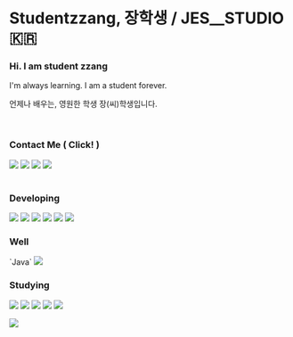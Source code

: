 # Studentzzang, 장학생 / JES__STUDIO 🇰🇷

<h3>Hi. I am student zzang</h3>
<p>I'm always learning. I am a student forever.</p>
<p>언제나 배우는, 영원한 학생 장(씨)학생입니다.</p> <br>
  
<h3>Contact Me ( Click! )</h3> 
<a href="https://steamcommunity.com/profiles/76561199671441944/games?tab=all"><a><img src="https://img.shields.io/badge/SteamWorks-071563?style=for-the-badge&logo=Steam&logoColor=FFFFFF"/></a>
<a href="https://www.instagram.com/zzangeszz/"><a><img src="https://img.shields.io/badge/Instagram-E4405F?style=for-the-badge&logo=Instagram&logoColor=FFFFFF"/></a>
<a href="https://velog.io/@jes/posts"><a><img src="https://img.shields.io/badge/Velog-20C997?style=for-the-badge&logo=Velog&logoColor=FFFFFF"/></a>
<a href="https://www.youtube.com/channel/UCG5vHeiRfUF7_v1OGZXzpTg"><a><img src="https://img.shields.io/badge/Youtube-FF0000?style=for-the-badge&logo=Youtube&logoColor=FFFFFF"/></a>
<br> <br>

<h3>Developing</h3>
<a><img src="https://img.shields.io/badge/Unity-000000?style=flat-square&logo=unity&logoColor=FFFFFF"</a> 
<a><img src="https://img.shields.io/badge/Python-3776AB?style=flat-square&logo=Python&logoColor=FFFFFF"</a>
<a><img src="https://img.shields.io/badge/Pandas-150458?style=flat-square&logo=Pandas&logoColor=FFFFFF"</a>
<a><img src="https://img.shields.io/badge/HTML-E34F26?style=flat-square&logo=HTML5&logoColor=FFFFFF"</a>
<a><img src="https://img.shields.io/badge/CSS-1572B6?style=flat-square&logo=CSS3&logoColor=FFFFFF"</a>
<a><img src="https://img.shields.io/badge/JavaScript-F7DF1E?style=flat-square&logo=JavaScript&logoColor=FFFFFF"</a> <br>

<h3>Well</h3>
`Java` <a><img src="https://img.shields.io/badge/C-A8B9CC?style=flat-square&logo=C&logoColor=FFFFFF"</a> <br>

<h3>Studying</h3> 
<a><img src="https://img.shields.io/badge/MySQL-4479A1?style=flat-square&logo=MySQL&logoColor=FFFFFF"</a>
<a><img src="https://img.shields.io/badge/Blender-E87D0D?style=flat-square&logo=Blender&logoColor=FFFFFF"</a>
<a><img src="https://img.shields.io/badge/TenforFlow-FF6F00?style=flat-square&logo=TensorFlow&logoColor=FFFFFF"</a>
<a><img src="https://img.shields.io/badge/React-61DAFB?style=flat-square&logo=React&logoColor=FFFFFF"</a>
<a><img src="https://img.shields.io/badge/p5.js-ED225D?style=flat-square&logo=p5.js&logoColor=FFFFFF"</a> <br>

![](https://github-readme-stats.vercel.app/api?username=studentzzang&theme=radical&hide_border=true&include_all_commits=false&count_private=false)

